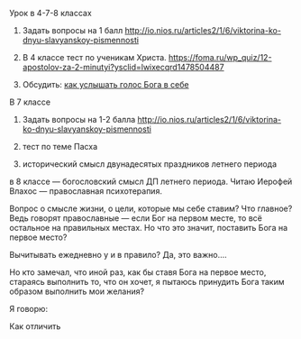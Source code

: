 
Урок в 4-7-8 классах

1. Задать вопросы на 1 балл
http://io.nios.ru/articles2/1/6/viktorina-ko-dnyu-slavyanskoy-pismennosti

2. В 4 классе тест по ученикам Христа.
https://foma.ru/wp_quiz/12-apostolov-za-2-minutyi?ysclid=lwixecqrd1478504487

3. Обсудить: [как услышать голос Бога в себе](https://azbyka.ru/vopros/kak-uslashat-golos-boga-v-sebe/)

В 7 классе
1. Задать вопросы на 1-2 балла
 http://io.nios.ru/articles2/1/6/viktorina-ko-dnyu-slavyanskoy-pismennosti

2. тест по теме Пасха
3. исторический смысл двунадесятых праздников летнего периода

в 8 классе — богословский смысл ДП летнего периода. Читаю Иерофей Влахос — православная психотерапия.

Вопрос о смысле жизни, о цели, которые мы себе ставим? Что главное? Ведь говорят православные — если Бог на первом месте, то всё остальное на правильных местах. Но что это значит, поставить Бога на первое место? 

Вычитывать ежедневно у и в правило? Да, это важно....

Но кто замечал, что  иной раз, как бы ставя Бога на первое место, стараясь выполнить то, что он хочет, я пытаюсь принудить Бога таким образом выполнить мои желания?

Я говорю: 

Как отличить

